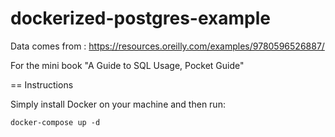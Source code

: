 # dockerized-postgres-example

Data comes from : https://resources.oreilly.com/examples/9780596526887/

For the mini book "A Guide to SQL Usage, Pocket Guide"  

== Instructions

Simply install Docker on your machine and then run:

    docker-compose up -d

